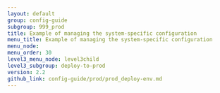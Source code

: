 ```yaml
---
layout: default
group: config-guide
subgroup: 999_prod
title: Example of managing the system-specific configuration
menu_title: Example of managing the system-specific configuration
menu_node: 
menu_order: 30
level3_menu_node: level3child
level3_subgroup: deploy-to-prod
version: 2.2
github_link: config-guide/prod/prod_deploy-env.md
---
```


